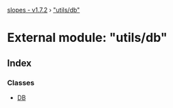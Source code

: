[slopes - v1.7.2](../README.md) › ["utils/db"](_utils_db_.md)

# External module: "utils/db"

## Index

### Classes

* [DB](../classes/_utils_db_.db.md)
